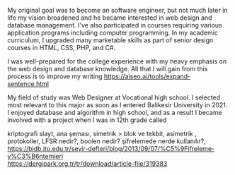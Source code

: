 My original goal was to become an software engineer, but not much later in life my vision broadened and he became interested in web design and database management.
I've also participated in courses requiring various application programs including computer programming.
In my academic curriculum, I upgraded many marketable skills as part of senior design courses in HTML, CSS, PHP, and C#.


I was well-prepared for the college experience with my heavy emphasis
on the web design and database knowledge.
All that I will gain from this process is to improve my writing
https://aiseo.ai/tools/expand-sentence.html

My field of study was Web Designer at Vocational high school. I selected most relevant to this major as soon as I entered Balikesir University in 2021. I enjoyed database and algorithm in high school, and as a result I became involved with a project when I was in 12th grade called


kriptografi slayt, ana şeması, simetrik > blok ve tekbit, asimetrik , protokoller, LFSR nedir?, boolen nedir? şifrelemede nerde kullanılır?,
https://bidb.itu.edu.tr/seyir-defteri/blog/2013/09/07/%C5%9Fifreleme-y%C3%B6ntemleri <br>
https://dergipark.org.tr/tr/download/article-file/319383

